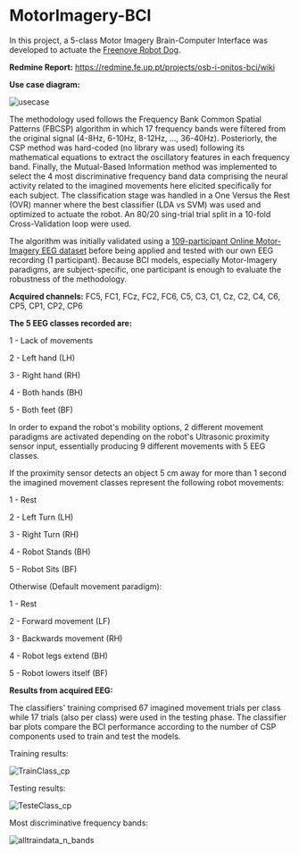 # MotorImagery-BCI

In this project, a 5-class Motor Imagery Brain-Computer Interface was developed to actuate the [Freenove Robot Dog](https://store.freenove.com/products/fnk0050).

**Redmine Report:** https://redmine.fe.up.pt/projects/osb-i-onitos-bci/wiki

**Use case diagram:**

![usecase](https://github.com/user-attachments/assets/e2149907-355d-4aae-a5c3-3e1107fbff91)

The methodology used follows the Frequency Bank Common Spatial Patterns (FBCSP) algorithm in which 17 frequency bands were filtered from the original signal (4-8Hz, 6-10Hz, 8-12Hz, ..., 36-40Hz). Posteriorly, the CSP method was hard-coded (no library was used) following its mathematical equations to extract the oscillatory features in each frequency band. Finally, the Mutual-Based Information method was implemented to select the 4 most discriminative frequency band data comprising the neural activity related to the imagined movements here elicited specifically for each subject. The classification stage was handled in a One Versus the Rest (OVR) manner where the best classifier (LDA vs SVM) was used and optimized to actuate the robot. An 80/20 sing-trial trial split in a 10-fold Cross-Validation loop were used.

The algorithm was initially validated using a [109-participant Online Motor-Imagery EEG dataset](https://physionet.org/content/eegmmidb/1.0.0/) before being applied and tested with our own EEG recording (1 participant). Because BCI models, especially Motor-Imagery paradigms, are subject-specific, one participant is enough to evaluate the robustness of the methodology.

**Acquired channels:** FC5, FC1, FCz, FC2, FC6, C5, C3, C1, Cz, C2, C4, C6, CP5, CP1, CP2, CP6 

**The 5 EEG classes recorded are:**

1 - Lack of movements

2 - Left hand (LH)

3 - Right hand (RH)

4 - Both hands (BH)

5 - Both feet (BF)

In order to expand the robot's mobility options, 2 different movement paradigms are activated depending on the robot's Ultrasonic proximity sensor input, essentially producing 9 different movements with 5 EEG classes.

If the proximity sensor detects an object 5 cm away for more than 1 second the imagined movement classes represent the following robot movements:

1 - Rest

2 - Left Turn (LH)

3 - Right Turn (RH)

4 - Robot Stands (BH)

5 - Robot Sits (BF)

Otherwise (Default movement paradigm):

1 - Rest

2 - Forward movement (LF)

3 - Backwards movement (RH)

4 - Robot legs extend (BH)

5 - Robot lowers itself (BF)

**Results from acquired EEG:**

The classifiers' training comprised 67 imagined movement trials per class while 17 trials (also per class) were used in the testing phase. The classifier bar plots compare the BCI performance according to the number of CSP components used to train and test the models. 

Training results:

![TrainClass_cp](https://github.com/user-attachments/assets/18230128-3370-4a43-8adb-59a34a34524d)

Testing results:

![TesteClass_cp](https://github.com/user-attachments/assets/ca00b135-6e36-4949-b4fa-9b1f84afd3dc)

Most discriminative frequency bands:

![alltraindata_n_bands](https://github.com/user-attachments/assets/7a0c97af-2cde-4ac5-8736-b090443dac9b)


